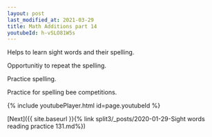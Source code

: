 ```yaml
---
layout: post
last_modified_at: 2021-03-29
title: Math Additions part 14
youtubeId: h-vSLO81W5s
---
```

 
 
Helps to learn sight words and their spelling.

Opportunitiy to repeat the spelling. 

Practice spelling. 
 
Practice for spelling bee competitions. 
 
{% include youtubePlayer.html id=page.youtubeId %}
 
 

[Next]({{ site.baseurl }}{% link  split3/_posts/2020-01-29-Sight words reading practice 131.md%})
 
